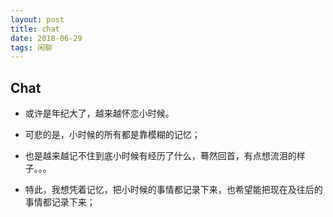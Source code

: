 ```yaml
---
layout: post
title: chat
date: 2018-06-29
tags: 闲聊
---
```


## Chat
- 或许是年纪大了，越来越怀恋小时候。
- 可悲的是，小时候的所有都是靠模糊的记忆；
- 也是越来越记不住到底小时候有经历了什么，蓦然回首，有点想流泪的样子。。。

- 特此，我想凭着记忆，把小时候的事情都记录下来，也希望能把现在及往后的事情都记录下来；

